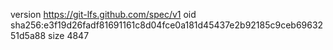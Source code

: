 version https://git-lfs.github.com/spec/v1
oid sha256:e3f19d26fadf81691161c8d04fce0a181d45437e2b92185c9ceb6963251d5a88
size 4847
